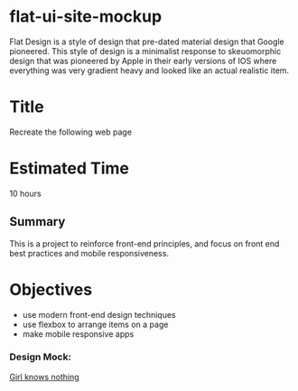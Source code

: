 # flat-ui-site-mockup
Flat Design is a style of design that pre-dated material design that Google pioneered. This style of design is a minimalist response to skeuomorphic design that was pioneered by Apple in their early versions of IOS where everything was very gradient heavy and looked like an actual realistic item.

# Title
Recreate the following web page

# Estimated Time
10 hours

## Summary
This is a project to reinforce front-end principles, and focus on front end best practices and mobile responsiveness.

# Objectives
- use modern front-end design techniques
- use flexbox to arrange items on a page
- make mobile responsive apps

### Design Mock:

[Girl knows nothing](https://d13yacurqjgara.cloudfront.net/users/165589/screenshots/947782/attachments/107093/flat-ui.png)
